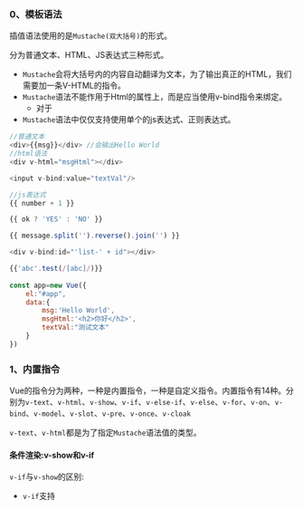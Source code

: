### 0、模板语法

插值语法使用的是`Mustache(双大括号)`的形式。

分为普通文本、HTML、JS表达式三种形式。

- `Mustache`会将大括号内的内容自动翻译为文本，为了输出真正的HTML，我们需要加一条V-HTML的指令。
- `Mustache`语法不能作用于Html的属性上，而是应当使用v-bind指令来绑定。
    - 对于
- `Mustache`语法中仅仅支持使用单个的js表达式、正则表达式。

```js
//普通文本
<div>{{msg}}</div> //会输出Hello World
//html语法
<div v-html="msgHtml"></div>

<input v-bind:value="textVal"/>

//js表达式
{{ number + 1 }}

{{ ok ? 'YES' : 'NO' }}

{{ message.split('').reverse().join('') }}

<div v-bind:id="'list-' + id"></div>

{{'abc'.test(/[abc]/)}}
    
const app=new Vue({
    el:"#app",
    data:{
        msg:'Hello World',
        msgHtml:'<h2>你好</h2>',
        textVal:"测试文本"
    }
})
```

### 1、内置指令

Vue的指令分为两种，一种是内置指令，一种是自定义指令。内置指令有14种。分别为`v-text`、`v-html`、`v-show`、`v-if`、`v-else-if`、`v-else`、`v-for`、`v-on`、`v-bind`、`v-model`、`v-slot`、`v-pre`、`v-once`、`v-cloak`

`v-text`、`v-html`都是为了指定`Mustache`语法值的类型。

#### 条件渲染:v-show和v-if

`v-if`与`v-show`的区别:

- `v-if`支持<template>元素，`v-show`不支持。
- `v-if` 是“真正”的条件渲染，因为它会确保在切换过程中条件块内的事件监听器和子组件适当地被销毁和重建。
- `v-if` 也是**惰性的**：如果在初始渲染时条件为假，则什么也不做——直到条件第一次变为真时，才会开始渲染条件块。
- `v-show` 就简单得多——不管初始条件是什么，元素总是会被渲染，并且只是简单地基于 CSS 进行切换。
- 应用场景：一般来说，`v-if` 有更高的切换开销，而 `v-show` 有更高的初始渲染开销。因此，如果需要非常频繁地切换，则使用 `v-show` 较好；如果在运行时条件很少改变，则使用 `v-if` 较好。

​	`补充：使用key做唯一的标识`：

-   普通的key只能使用字符串字面量作为值
-   如果需要绑定变量，那么我们需要使用v-bind:key

​     



#### 列表渲染:v-for

`v-for`可以遍历数组、对象、数值、字符串、可迭代的数据结构(Map、Set)。

1. 遍历数组的时候，可以接受两个参数(value , index)

    - 语法：(item,index) in items  /   (item,index) of items
    - 数组中的方法按照是否会更改原数组分为两种，Vue对数组内更改了原数组的方法做了一层包裹，使用这些方法的时候，会触发视图的更新
    - 如果使用的是不会更改原数组的方法，可以使用新数组替换旧数组，Vue内部为了实现最大范围的重用做了一些优化，用一个含有相同元素的数组去替换原来的数组是非常高效的操作。

2. 遍历对象的时候，可以接受三个参数(value , key , index)

    - 语法：(item,key,index) in items  /   (item,key,index) of items
    - 遍历对象的时候，会按照Object.keys()的结果遍历，但不能保证它的结果在不同的js引擎下都一致
    - 同样的，用包含了一些相同元素的新对象，去替换旧对象的效率也是很高效的。

    应用：

    1、显示排序或者过滤后的结果

    ​		`v-for `遍历的数组或者对象可以是计算属性、一个带参或者不带参数的方法(返回值得符合数组或者对象的形式)

    ```js
    data: {
      sets: [[ 1, 2, 3, 4, 5 ], [6, 7, 8, 9, 10]]
    },
    methods: {
      even: function (numbers) {
        return numbers.filter(function (number) {
          return number % 2 === 0
        })
      }
    }
    
    <ul v-for="set in sets">
      <li v-for="n in even(set)">{{ n }}</li>
    </ul>
    ```

    2、`v-for` 也可以接受整数。在这种情况下，它会把模板重复对应次数。

    ```js
    <div>
      <span v-for="n in 10">{{ n }} </span>
    </div>
    ```

    3、可以在`<template>`上使用`v-for`

    4、也可以在组件上使用`v-for`

`注意:`

-   `v-if`和`v-for`同时使用的时候，`v-for`具有比`v-if`更高的优先级。也就是说当`v-for`执行完毕之后，才会去一个个的进行判断。
-   不要同时使用`v-if`和`v-for`
-   使用`v-for`的时候，一定要加上:key



#### 事件处理:v-on

`v-on`可以简写为@，`v-on`支持所有的DOM事件监听。

- 当v-on在普通元素上使用，只支持DOM事件。
- 当v-on在自定义组件上使用，就可以监听子组件触发的事件。

 为了解决一些需要阻止默认事件等情况，Vue提供了事件修饰符。

- `.stop` ：阻止某个事件继续传播
- `.prevent`：阻止默认事件
- `.capture`：
    -  添加事件监听器时使用事件捕获模式
    - 即内部元素触发的事件先在此处理，然后才交由内部元素进行处理
- `.self`：只当在 event.target 是当前元素自身时触发处理函数
- `.once`：该事件只会被触发一次
- `.passive`：取消阻止默认事件，也就是说它与.prevent一起使用的时候，是无效
- `.native`
    - 为子组件中添加一个DOM原生事件，没有`.native`是无法触发的
    - 该修饰符的作用就是把一个vue组件转化为一个普通的HTML标签，并且该修饰符对普通HTML标签是没有任何作用的。

`按键修饰符和按键码：`

>  vue允许`v-on`在监听键盘事件的时候添加按键修饰符，也可以使用该按键对应的keyCode码。

```js
//下面两个监听的都是回车键抬起事件
<input v-on:keyup.13="submit">
<input v-on:keyup.enter="submit">
```

> 当然，也可以自定义全局`config.keyCodes`对象自定义按键修饰符别名

```js
// 可以使用 `v-on:keyup.f1`
Vue.config.keyCodes.f1 = 112
```

还有一些修饰符按键是系统修饰键。

- .ctrl  
- .alt 
- .shift
- .meta  对应mac系统的command键，window系统的windows按键

`.exact`修饰符：允许你控制由精确的系统修饰符组合触发的事件

```js
<!-- 即使 Alt 或 Shift 被一同按下时也会触发 -->
<button v-on:click.ctrl="onClick">A</button>

<!-- 有且只有 Ctrl 被按下的时候才触发 -->
<button v-on:click.ctrl.exact="onCtrlClick">A</button>

<!-- 没有任何系统修饰符被按下的时候才触发 -->
<button v-on:click.exact="onClick">A</button>
```

`鼠标按键：`

`.left：鼠标左键   .right：鼠标右键   .middle：鼠标中键`

```js
<!-- 方法处理器 -->
<button v-on:click="doThis"></button>

<!-- 动态事件 (2.6.0+) -->
<button v-on:[event]="doThis"></button>

<!-- 内联语句 -->
<button v-on:click="doThat('hello', $event)"></button>

<!-- 缩写 -->
<button @click="doThis"></button>

<!-- 动态事件缩写 (2.6.0+) -->
<button @[event]="doThis"></button>

<!-- 停止冒泡 -->
<button @click.stop="doThis"></button>

<!-- 阻止默认行为 -->
<button @click.prevent="doThis"></button>

<!-- 阻止默认行为，没有表达式 -->
<form @submit.prevent></form>

<!--  串联修饰符 -->
<button @click.stop.prevent="doThis"></button>

<!-- 键修饰符，键别名 -->
<input @keyup.enter="onEnter">

<!-- 键修饰符，键代码 -->
<input @keyup.13="onEnter">

<!-- 点击回调只会触发一次 -->
<button v-on:click.once="doThis"></button>

<!-- 对象语法 (2.4.0+) -->
<button v-on="{ mousedown: doThis, mouseup: doThat }"></button>
```

#### 表单输入双向绑定 v-model

表单元素为input、textarea、select元素上创建双向数据绑定。

`v-model`会忽略所有表单元素的`value`、`checked`、`seelcted`的属性值，而总是将Vue的实例的数据作为数据来源。

`v-model` 在内部为不同的输入元素使用不同的 property 并抛出不同的事件：

- text 和 textarea 元素使用 `value` property 和 `input` 事件；
- checkbox 和 radio 使用 `checked` property 和 `change` 事件；
- select 字段将 `value` 作为 prop 并将 `change` 作为事件。

> `v-model`会自动获取绑定元素身上的value值，这个value如果不使用v-bind就只能是字符串字面量，但如果与v-bind做绑定，那么它可以是变量值(这个变量值可以是数组、也可以是对象)

表单修饰符：

 `.lazy`：

- 在默认情况下，`v-model` 在每次 `input` 事件触发后将输入框的值与数据进行同步 (除了[上述](https://cn.vuejs.org/v2/guide/forms.html#vmodel-ime-tip)输入法组合文字时)。你可以添加 `lazy` 修饰符，从而转为在 `change` 事件_之后_进行同步

`.number`:

- 如果想自动将用户的输入值转为数值类型，可以给 `v-model` 添加 `number` 修饰符
- 如果这个值无法被 `parseFloat()` 解析，则会返回原始的值。

`.trim`:去除用户输入的首尾空格

#### v-bind

缩写是`:`

- 当`v-bind`绑定的是对象的时候，无需写任何参数

    `v-bind="{id: someProp, 'other-attr': otherProp}"`

- 除了对象之外，绑定其余类型的属性都需要加一个值

    `v-bind:a="aaa"`

- `v-bind`绑定一个属性的时候，这个属性值的类型可以是任意类型，否则，一个普通的属性的值只可以是字符串字面量

​	修饰符：

- `.prop` - 作为一个 DOM property 绑定而不是作为 attribute 绑定。
- `.camel` - (2.1.0+) 将 kebab-case attribute 名转换为 camelCase。(从 2.1.0 开始支持)
- `.sync` (2.3.0+) 语法糖，会扩展成一个更新父组件绑定值的 `v-on` 侦听器。

```js
<!-- 绑定一个 attribute -->
<img v-bind:src="imageSrc">

<!-- 动态 attribute 名 (2.6.0+) -->
<button v-bind:[key]="value"></button>

<!-- 缩写 -->
<img :src="imageSrc">

<!-- 动态 attribute 名缩写 (2.6.0+) -->
<button :[key]="value"></button>

<!-- 内联字符串拼接 -->
<img :src="'/path/to/images/' + fileName">

<!-- class 绑定 -->
<div :class="{ red: isRed }"></div>
<div :class="[classA, classB]"></div>
<div :class="[classA, { classB: isB, classC: isC }]">

<!-- style 绑定 -->
<div :style="{ fontSize: size + 'px' }"></div>
<div :style="[styleObjectA, styleObjectB]"></div>

<!-- 绑定一个全是 attribute 的对象 -->
<div v-bind="{ id: someProp, 'other-attr': otherProp }"></div>

<!-- 通过 prop 修饰符绑定 DOM attribute -->
<div v-bind:text-content.prop="text"></div>

<!-- prop 绑定。“prop”必须在 my-component 中声明。-->
<my-component :prop="someThing"></my-component>

<!-- 通过 $props 将父组件的 props 一起传给子组件 -->
<child-component v-bind="$props"></child-component>

<!-- XLink -->
<svg><a :xlink:special="foo"></a></svg>
```

#### v-pre&v-cloak&v-once

- `v-pre`

    > 跳过这个元素和它的子元素的编译过程。可以用来显示原始 Mustache 标签。跳过大量没有指令的节点会加快编译。

    ```js
    <span v-pre>{{ this will not be compiled }}</span>
    //会将{{}}以及里面的包含的内容都显示出来 
    ```

- `v-cloak`

    > 这个指令保持在元素上直到关联实例结束编译。和 CSS 规则如 `[v-cloak] { display: none }` 一起用时，这个指令可以隐藏未编译的 Mustache 标签直到实例准备完毕。

    ```js
    [v-cloak] {
      display: none;
    }
    
    <div v-cloak>
      {{ message }}
    </div>
    //这个div不会显示，直到编译结束
    ```

- `v-once`

    > 只渲染元素和组件**\一次**。随后的重新渲染，元素/组件及其所有的子节点将被视为静态内容并跳过。这可以用于优化更新性能。							

    ```js
    <!-- 单个元素 -->
    <span v-once>This will never change: {{msg}}</span>
    <!-- 有子元素 -->
    <div v-once>
      <h1>comment</h1>
      <p>{{msg}}</p>
    </div>
    <!-- 组件 -->
    <my-component v-once :comment="msg"></my-component>
    <!-- `v-for` 指令-->
    <ul>
      <li v-for="i in list" v-once>{{i}}</li>	
    </ul>
    ```

    *`v-slot是插槽所用，不在这里做介绍。`*

### 2、自定义指令

#### 基本使用

Vue允许通过`Vue.directive()`自定义全局指令。

```js
// 注册一个全局自定义指令 `v-focus`
Vue.directive('focus', {
  // 当被绑定的元素插入到 DOM 中时……
  inserted: function (el) {
    // 聚焦元素
    el.focus()
  }
})
```

如果期望注册局部指令，那么可以在Vue实例或者一个组件中添加一个属性。

```js
directives: {
  focus: {
    // 指令的定义
    inserted: function (el) {
      el.focus()
    }
  }
}
```

该方法接收两个参数：

- 第一个参数是string类型的指令名称
- 第二个参数可以是Function或者Object
    - 当第二个参数是Obejct的时候，可以使用所有的钩子函数
    - 当第二个参数是Function的时候，这个Function指的是`bind`钩子函数，在这个Function将会被`bind`和`update`执行

#### 钩子函数

一个指令对象可以提供以下5个钩子函数

- `bind`：只会调用一次，指令第一次绑定到元素时调用，在这里可以进行一系列的初始化设置。
- `inserted`：被绑定元素插入父节点时调用(仅保证父节点存在，但不一定被插入到文档中，父节点只需要存在就可以调用，并不一定存在document中)
- `update`：被绑定于元素所在的模板更新时调用，而无论绑定值是否变化。通过比较更新前后的绑定值，可以忽略不必要的模板更新。
- `componentUpdated`：被绑定元素所在模板完成一次更新周期时调用。
- `unbind`：只调用一次，指令与元素解绑时调用。

执行顺序：

- 页面加载时：bind、inserted
- 组件更新时：update、componentUpdate
- 卸载组件时：unbind

钩子函数的参数(这五个钩子函数接收的参数是一模一样的)：

- `el`：指令所绑定的元素，可以用来直接操作 DOM
- `binding`：一个对象，包含以下 property：
    - `name`：指令名，不包括 `v-` 前缀。
    - `value`：指令的绑定值，例如：`v-my-directive="1 + 1"` 中，绑定值为 `2`。
    - `oldValue`：指令绑定的前一个值，仅在 `update` 和 `componentUpdated` 钩子中可用。无论值是否改变都可用。
    - `expression`：字符串形式的指令表达式。例如 `v-my-directive="1 + 1"` 中，表达式为 `"1 + 1"`。
    - `arg`：传给指令的参数，可选。例如 `v-my-directive:foo` 中，参数为 `"foo"`。
    - `modifiers`：一个包含修饰符的对象。例如：`v-my-directive.foo.bar` 中，修饰符对象为 `{ foo: true, bar: true }`。
- `vnode`：Vue 编译生成的虚拟节点
- `oldVnode`：上一个虚拟节点，仅在 `update` 和 `componentUpdated` 钩子中可用。

> 除了 `el` 之外，其它参数都应该是只读的，切勿进行修改。如果需要在钩子之间共享数据，建议通过元素的 [`dataset`](https://developer.mozilla.org/zh-CN/docs/Web/API/HTMLElement/dataset) 来进行。

> 如果期望在`bind`和`update`触发相同的行为，而并不关心其他的钩子函数，就可以将第二个参数简写为一个函数

```js
Vue.directive('color-swatch', function (el, binding) {
  el.style.backgroundColor = binding.value
})
```

> 如果指令需要多个值，就可以传入一个JS对象字面量，并且，指令可以接受所有合法的JS表达式。

```js
<div v-demo="{ color: 'white', text: 'hello!' }"></div>

Vue.directive('demo', function (el, binding) {
  console.log(binding.value.color) // => "white"
  console.log(binding.value.text)  // => "hello!"
})
```

